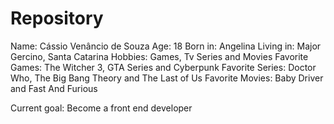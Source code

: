 # Repository

Name: Cássio Venâncio de Souza 
Age: 18 
Born in: Angelina
Living in: Major Gercino, Santa Catarina
Hobbies: Games, Tv Series and Movies
Favorite Games: The Witcher 3, GTA Series and Cyberpunk
Favorite Series: Doctor Who, The Big Bang Theory and The Last of Us
Favorite Movies: Baby Driver and Fast And Furious

Current goal: Become a front end developer

